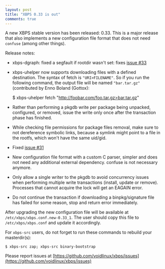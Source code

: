 ```yaml
---
layout: post
title: "XBPS 0.33 is out"
comments: true
---
```


A new XBPS stable version has been released: 0.33. This is a major
release that also implements a new configuration file format that does
not need `confuse` (among other things).

Release notes:

- xbps-dgraph: fixed a segfault if rootdir wasn't set:
fixes [issue #33](https://github.com/voidlinux/xbps/issues/33)

- xbps-uhelper now supports downloading files with a defined destination.
The syntax of fetch is `"URI>FILENAME"`. So if you run the following command,
the output file will be named `"bar.tar.gz"` (contributed by Enno Boland (Gottox):

    $ xbps-uhelper fetch "http://foobar.com/foo.tar.gz>bar.tar.gz"

- Rather than performing a pkgdb write per package being unpacked, configured,
or removed, issue the write only once after the transaction phase has finished.

- While checking file permissions for package files removal, make sure
to not dereference symbolic links, because a symlink might point to
a file in the rootfs, which won't have the same uid/gid.

- Fixed [issue #31](https://github.com/voidlinux/xbps/issues/31)

- New configuration file format with a custom C parser, simpler
and does not need any additional external dependency. confuse is
not necessary anymore.

- Only allow a single writer to the pkgdb to avoid concurrency issues
when performing multiple write transactions (install, update or remove).
Processes that cannot acquire the lock will get an EAGAIN error.

- Do not continue the transaction if downloading a binpkg/signature file
has failed for some reason, stop and return error immediately.

After upgrading the new configuration file will be available at `/etc/xbps/xbps.conf.new-0.33_1`.
The user should copy this file to `/etc/xbps/xbps.conf` and update it accordingly.

For `xbps-src` users, do not forget to run these commands to rebuild your masterdir(s):

    $ xbps-src zap; xbps-src binary-bootstrap

Please report issues at
[https://github.com/voidlinux/xbps/issues](https://github.com/voidlinux/xbps/issues)
